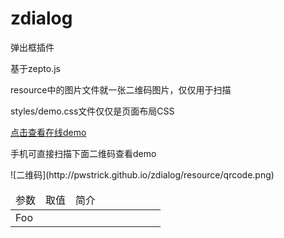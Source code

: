 # zdialog
弹出框插件

<p>基于zepto.js</p>
<p>resource中的图片文件就一张二维码图片，仅仅用于扫描</p>
<p>styles/demo.css文件仅仅是页面布局CSS</p>
<a href="http://pwstrick.github.io/zdialog/" target="_blank">点击查看在线demo</a>
<p>手机可直接扫描下面二维码查看demo</p>
![二维码](http://pwstrick.github.io/zdialog/resource/qrcode.png) 

<table>
  <thead>
    <tr>
        <td width="20%">参数</td>
        <td width="20%">取值</td>
        <td width="60%">简介</td>
    </tr>
  </thead>
  <tbody>
    <tr>
        <td>Foo</td>
    </tr>
 </tbody>
</table>
